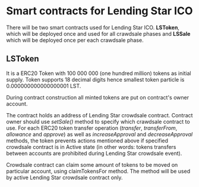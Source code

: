 # Smart contracts for Lending Star ICO

There will be two smart contracts used for Lending Star ICO. **LSToken**, which will be deployed once and used for all crawdsale phases and **LSSale** which will be deployed once per each crawdsale phase.

## LSToken

It is a ERC20 Token with 100 000 000 (one hundred million) tokens as initial supply. Token supports 18 decimal digits hence smallest token particle is 0.000000000000000001 LST.

During contract construction all minted tokens are put on contract's owner account.

The contract holds an address of Lending Star crowdsale contract. Contract owner should use *setSale()* method to specify which crawdsale contract to use. For each ERC20 token transfer operation (*transfer*, *transferFrom*, *allowance* and *approve*) as well as *increaseApproval* and *decreaseApproval* methods, the token prevents actions mentioned above if specified crowdsale contract is in Active state (in other words: tokens transfers between accounts are prohibited during Lending Star crowdsale event).

Crowdsale contract can claim some amount of tokens to be moved on particular account, using claimTokensFor method. The method will be used by active Lending Star crowdsale contract only.

